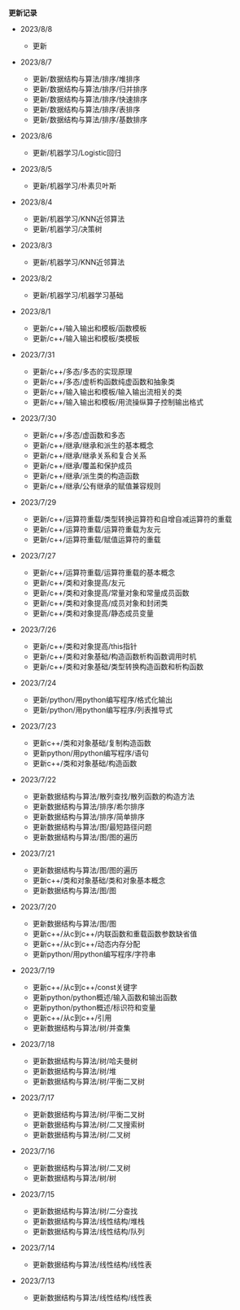**更新记录**
* 2023/8/8
    * 更新
* 2023/8/7
    * 更新/数据结构与算法/排序/堆排序
    * 更新/数据结构与算法/排序/归并排序
    * 更新/数据结构与算法/排序/快速排序
    * 更新/数据结构与算法/排序/表排序
    * 更新/数据结构与算法/排序/基数排序

* 2023/8/6
    * 更新/机器学习/Logistic回归

* 2023/8/5
    * 更新/机器学习/朴素贝叶斯

* 2023/8/4
    * 更新/机器学习/KNN近邻算法
    * 更新/机器学习/决策树

* 2023/8/3
    * 更新/机器学习/KNN近邻算法

* 2023/8/2
    * 更新/机器学习/机器学习基础

* 2023/8/1
    * 更新/c++/输入输出和模板/函数模板
    * 更新/c++/输入输出和模板/类模板

* 2023/7/31
    * 更新/c++/多态/多态的实现原理
    * 更新/c++/多态/虚析构函数纯虚函数和抽象类
    * 更新/c++/输入输出和模板/输入输出流相关的类
    * 更新/c++/输入输出和模板/用流操纵算子控制输出格式
    
* 2023/7/30
    * 更新/c++/多态/虚函数和多态
    * 更新/c++/继承/继承和派生的基本概念
    * 更新/c++/继承/继承关系和复合关系
    * 更新/c++/继承/覆盖和保护成员
    * 更新/c++/继承/派生类的构造函数
    * 更新/c++/继承/公有继承的赋值兼容规则


* 2023/7/29
    * 更新/c++/运算符重载/类型转换运算符和自增自减运算符的重载
    * 更新/c++/运算符重载/运算符重载为友元
    * 更新/c++/运算符重载/赋值运算符的重载

* 2023/7/27
    * 更新/c++/运算符重载/运算符重载的基本概念
    * 更新/c++/类和对象提高/友元
    * 更新/c++/类和对象提高/常量对象和常量成员函数
    * 更新/c++/类和对象提高/成员对象和封闭类
    * 更新/c++/类和对象提高/静态成员变量

* 2023/7/26
    * 更新/c++/类和对象提高/this指针
    * 更新/c++/类和对象基础/构造函数析构函数调用时机
    * 更新/c++/类和对象基础/类型转换构造函数和析构函数

* 2023/7/24
    * 更新/python/用python编写程序/格式化输出
    * 更新/python/用python编写程序/列表推导式

* 2023/7/23
    * 更新c++/类和对象基础/复制构造函数
    * 更新python/用python编写程序/语句
    * 更新c++/类和对象基础/构造函数

* 2023/7/22
    * 更新数据结构与算法/散列查找/散列函数的构造方法
    * 更新数据结构与算法/排序/希尔排序
    * 更新数据结构与算法/排序/简单排序
    * 更新数据结构与算法/图/最短路径问题
    * 更新数据结构与算法/图/图的遍历

* 2023/7/21
    * 更新数据结构与算法/图/图的遍历
    * 更新c++/类和对象基础/类和对象基本概念
    * 更新数据结构与算法/图/图

* 2023/7/20
    * 更新数据结构与算法/图/图
    * 更新c++/从c到c++/内联函数和重载函数参数缺省值
    * 更新c++/从c到c++/动态内存分配
    * 更新python/用python编写程序/字符串

* 2023/7/19  
    * 更新c++/从c到c++/const关键字
    * 更新python/python概述/输入函数和输出函数
    * 更新python/python概述/标识符和变量
    * 更新c++/从c到c++/引用
    * 更新数据结构与算法/树/并查集

* 2023/7/18
    * 更新数据结构与算法/树/哈夫曼树
    * 更新数据结构与算法/树/堆
    * 更新数据结构与算法/树/平衡二叉树

* 2023/7/17
    * 更新数据结构与算法/树/平衡二叉树
    * 更新数据结构与算法/树/二叉搜索树
    * 更新数据结构与算法/树/二叉树

* 2023/7/16
    * 更新数据结构与算法/树/二叉树
    * 更新数据结构与算法/树/树
   
* 2023/7/15
    * 更新数据结构与算法/树/二分查找
    * 更新数据结构与算法/线性结构/堆栈
    * 更新数据结构与算法/线性结构/队列

* 2023/7/14
    * 更新数据结构与算法/线性结构/线性表

* 2023/7/13
    * 更新数据结构与算法/线性结构/线性表 
